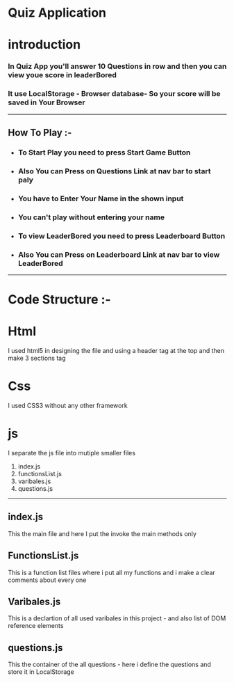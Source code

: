 # Quiz Application

# introduction

### In Quiz App you'll answer 10 Questions in row and then you can view youe score in leaderBored

### It use LocalStorage - Browser database- So your score will be saved in Your Browser

---

## How To Play :-

- ### To Start Play you need to press **Start Game Button**

- ### Also You can Press on **Questions Link** at nav bar to start paly
- ### You have to Enter Your **Name** in the shown input

- ### You can't play without entering your name

- ### To view LeaderBored you need to press **Leaderboard Button**

- ### Also You can Press on **Leaderboard Link** at nav bar to view LeaderBored

---

# Code Structure :-

# Html

I used html5 in designing the file and using a header tag at the top and then make 3 sections tag

# Css

I used CSS3 without any other framework

# js

I separate the js file into mutiple smaller files

1. index.js
2. functionsList.js
3. varibales.js
4. questions.js

---

## index.js

This the main file and here I put the invoke the main methods only

## FunctionsList.js

This is a function list files where i put all my functions and i make a clear comments about every one

## Varibales.js

This is a declartion of all used varibales in this project - and also list of DOM reference elements

## questions.js

This the container of the all questions - here i define the questions and store it in LocalStorage

